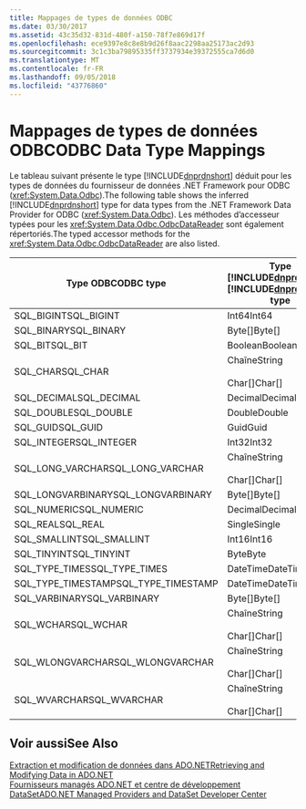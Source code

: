 ```yaml
---
title: Mappages de types de données ODBC
ms.date: 03/30/2017
ms.assetid: 43c35d32-831d-480f-a150-78f7e869d17f
ms.openlocfilehash: ece9397e8c8e8b9d26f8aac2298aa25173ac2d93
ms.sourcegitcommit: 3c1c3ba79895335ff3737934e39372555ca7d6d0
ms.translationtype: MT
ms.contentlocale: fr-FR
ms.lasthandoff: 09/05/2018
ms.locfileid: "43776860"
---
```

# <a name="odbc-data-type-mappings"></a><span data-ttu-id="516c0-102">Mappages de types de données ODBC</span><span class="sxs-lookup"><span data-stu-id="516c0-102">ODBC Data Type Mappings</span></span>
<span data-ttu-id="516c0-103">Le tableau suivant présente le type [!INCLUDE[dnprdnshort](../../../../includes/dnprdnshort-md.md)] déduit pour les types de données du fournisseur de données .NET Framework pour ODBC (<xref:System.Data.Odbc>).</span><span class="sxs-lookup"><span data-stu-id="516c0-103">The following table shows the inferred [!INCLUDE[dnprdnshort](../../../../includes/dnprdnshort-md.md)] type for data types from the .NET Framework Data Provider for ODBC (<xref:System.Data.Odbc>).</span></span> <span data-ttu-id="516c0-104">Les méthodes d’accesseur typées pour les <xref:System.Data.Odbc.OdbcDataReader> sont également répertoriés.</span><span class="sxs-lookup"><span data-stu-id="516c0-104">The typed accessor methods for the <xref:System.Data.Odbc.OdbcDataReader> are also listed.</span></span>  
  
|<span data-ttu-id="516c0-105">Type ODBC</span><span class="sxs-lookup"><span data-stu-id="516c0-105">ODBC type</span></span>|<span data-ttu-id="516c0-106">Type [!INCLUDE[dnprdnshort](../../../../includes/dnprdnshort-md.md)]</span><span class="sxs-lookup"><span data-stu-id="516c0-106">[!INCLUDE[dnprdnshort](../../../../includes/dnprdnshort-md.md)] type</span></span>|<span data-ttu-id="516c0-107">Accesseur typé [!INCLUDE[dnprdnshort](../../../../includes/dnprdnshort-md.md)]</span><span class="sxs-lookup"><span data-stu-id="516c0-107">[!INCLUDE[dnprdnshort](../../../../includes/dnprdnshort-md.md)] typed accessor</span></span>|  
|---------------|----------------------------------------------------------------------|--------------------------------------------------------------------------------|  
|<span data-ttu-id="516c0-108">SQL_BIGINT</span><span class="sxs-lookup"><span data-stu-id="516c0-108">SQL_BIGINT</span></span>|<span data-ttu-id="516c0-109">Int64</span><span class="sxs-lookup"><span data-stu-id="516c0-109">Int64</span></span>|<span data-ttu-id="516c0-110">GetInt64()</span><span class="sxs-lookup"><span data-stu-id="516c0-110">GetInt64()</span></span>|  
|<span data-ttu-id="516c0-111">SQL_BINARY</span><span class="sxs-lookup"><span data-stu-id="516c0-111">SQL_BINARY</span></span>|<span data-ttu-id="516c0-112">Byte[]</span><span class="sxs-lookup"><span data-stu-id="516c0-112">Byte[]</span></span>|<span data-ttu-id="516c0-113">GetBytes()</span><span class="sxs-lookup"><span data-stu-id="516c0-113">GetBytes()</span></span>|  
|<span data-ttu-id="516c0-114">SQL_BIT</span><span class="sxs-lookup"><span data-stu-id="516c0-114">SQL_BIT</span></span>|<span data-ttu-id="516c0-115">Boolean</span><span class="sxs-lookup"><span data-stu-id="516c0-115">Boolean</span></span>|<span data-ttu-id="516c0-116">GetBoolean()</span><span class="sxs-lookup"><span data-stu-id="516c0-116">GetBoolean()</span></span>|  
|<span data-ttu-id="516c0-117">SQL_CHAR</span><span class="sxs-lookup"><span data-stu-id="516c0-117">SQL_CHAR</span></span>|<span data-ttu-id="516c0-118">Chaîne</span><span class="sxs-lookup"><span data-stu-id="516c0-118">String</span></span><br /><br /> <span data-ttu-id="516c0-119">Char[]</span><span class="sxs-lookup"><span data-stu-id="516c0-119">Char[]</span></span>|<span data-ttu-id="516c0-120">GetString()</span><span class="sxs-lookup"><span data-stu-id="516c0-120">GetString()</span></span><br /><br /> <span data-ttu-id="516c0-121">GetChars()</span><span class="sxs-lookup"><span data-stu-id="516c0-121">GetChars()</span></span>|  
|<span data-ttu-id="516c0-122">SQL_DECIMAL</span><span class="sxs-lookup"><span data-stu-id="516c0-122">SQL_DECIMAL</span></span>|<span data-ttu-id="516c0-123">Decimal</span><span class="sxs-lookup"><span data-stu-id="516c0-123">Decimal</span></span>|<span data-ttu-id="516c0-124">GetDecimal()</span><span class="sxs-lookup"><span data-stu-id="516c0-124">GetDecimal()</span></span>|  
|<span data-ttu-id="516c0-125">SQL_DOUBLE</span><span class="sxs-lookup"><span data-stu-id="516c0-125">SQL_DOUBLE</span></span>|<span data-ttu-id="516c0-126">Double</span><span class="sxs-lookup"><span data-stu-id="516c0-126">Double</span></span>|<span data-ttu-id="516c0-127">GetDouble()</span><span class="sxs-lookup"><span data-stu-id="516c0-127">GetDouble()</span></span>|  
|<span data-ttu-id="516c0-128">SQL_GUID</span><span class="sxs-lookup"><span data-stu-id="516c0-128">SQL_GUID</span></span>|<span data-ttu-id="516c0-129">Guid</span><span class="sxs-lookup"><span data-stu-id="516c0-129">Guid</span></span>|<span data-ttu-id="516c0-130">GetGuid()</span><span class="sxs-lookup"><span data-stu-id="516c0-130">GetGuid()</span></span>|  
|<span data-ttu-id="516c0-131">SQL_INTEGER</span><span class="sxs-lookup"><span data-stu-id="516c0-131">SQL_INTEGER</span></span>|<span data-ttu-id="516c0-132">Int32</span><span class="sxs-lookup"><span data-stu-id="516c0-132">Int32</span></span>|<span data-ttu-id="516c0-133">GetInt32()</span><span class="sxs-lookup"><span data-stu-id="516c0-133">GetInt32()</span></span>|  
|<span data-ttu-id="516c0-134">SQL_LONG_VARCHAR</span><span class="sxs-lookup"><span data-stu-id="516c0-134">SQL_LONG_VARCHAR</span></span>|<span data-ttu-id="516c0-135">Chaîne</span><span class="sxs-lookup"><span data-stu-id="516c0-135">String</span></span><br /><br /> <span data-ttu-id="516c0-136">Char[]</span><span class="sxs-lookup"><span data-stu-id="516c0-136">Char[]</span></span>|<span data-ttu-id="516c0-137">GetString()</span><span class="sxs-lookup"><span data-stu-id="516c0-137">GetString()</span></span><br /><br /> <span data-ttu-id="516c0-138">GetChars()</span><span class="sxs-lookup"><span data-stu-id="516c0-138">GetChars()</span></span>|  
|<span data-ttu-id="516c0-139">SQL_LONGVARBINARY</span><span class="sxs-lookup"><span data-stu-id="516c0-139">SQL_LONGVARBINARY</span></span>|<span data-ttu-id="516c0-140">Byte[]</span><span class="sxs-lookup"><span data-stu-id="516c0-140">Byte[]</span></span>|<span data-ttu-id="516c0-141">GetBytes()</span><span class="sxs-lookup"><span data-stu-id="516c0-141">GetBytes()</span></span>|  
|<span data-ttu-id="516c0-142">SQL_NUMERIC</span><span class="sxs-lookup"><span data-stu-id="516c0-142">SQL_NUMERIC</span></span>|<span data-ttu-id="516c0-143">Decimal</span><span class="sxs-lookup"><span data-stu-id="516c0-143">Decimal</span></span>|<span data-ttu-id="516c0-144">GetDecimal()</span><span class="sxs-lookup"><span data-stu-id="516c0-144">GetDecimal()</span></span>|  
|<span data-ttu-id="516c0-145">SQL_REAL</span><span class="sxs-lookup"><span data-stu-id="516c0-145">SQL_REAL</span></span>|<span data-ttu-id="516c0-146">Single</span><span class="sxs-lookup"><span data-stu-id="516c0-146">Single</span></span>|<span data-ttu-id="516c0-147">GetFloat()</span><span class="sxs-lookup"><span data-stu-id="516c0-147">GetFloat()</span></span>|  
|<span data-ttu-id="516c0-148">SQL_SMALLINT</span><span class="sxs-lookup"><span data-stu-id="516c0-148">SQL_SMALLINT</span></span>|<span data-ttu-id="516c0-149">Int16</span><span class="sxs-lookup"><span data-stu-id="516c0-149">Int16</span></span>|<span data-ttu-id="516c0-150">GetInt16()</span><span class="sxs-lookup"><span data-stu-id="516c0-150">GetInt16()</span></span>|  
|<span data-ttu-id="516c0-151">SQL_TINYINT</span><span class="sxs-lookup"><span data-stu-id="516c0-151">SQL_TINYINT</span></span>|<span data-ttu-id="516c0-152">Byte</span><span class="sxs-lookup"><span data-stu-id="516c0-152">Byte</span></span>|<span data-ttu-id="516c0-153">GetByte()</span><span class="sxs-lookup"><span data-stu-id="516c0-153">GetByte()</span></span>|  
|<span data-ttu-id="516c0-154">SQL_TYPE_TIMES</span><span class="sxs-lookup"><span data-stu-id="516c0-154">SQL_TYPE_TIMES</span></span>|<span data-ttu-id="516c0-155">DateTime</span><span class="sxs-lookup"><span data-stu-id="516c0-155">DateTime</span></span>|<span data-ttu-id="516c0-156">GetDateTime()</span><span class="sxs-lookup"><span data-stu-id="516c0-156">GetDateTime()</span></span>|  
|<span data-ttu-id="516c0-157">SQL_TYPE_TIMESTAMP</span><span class="sxs-lookup"><span data-stu-id="516c0-157">SQL_TYPE_TIMESTAMP</span></span>|<span data-ttu-id="516c0-158">DateTime</span><span class="sxs-lookup"><span data-stu-id="516c0-158">DateTime</span></span>|<span data-ttu-id="516c0-159">GetDateTime()</span><span class="sxs-lookup"><span data-stu-id="516c0-159">GetDateTime()</span></span>|  
|<span data-ttu-id="516c0-160">SQL_VARBINARY</span><span class="sxs-lookup"><span data-stu-id="516c0-160">SQL_VARBINARY</span></span>|<span data-ttu-id="516c0-161">Byte[]</span><span class="sxs-lookup"><span data-stu-id="516c0-161">Byte[]</span></span>|<span data-ttu-id="516c0-162">GetBytes()</span><span class="sxs-lookup"><span data-stu-id="516c0-162">GetBytes()</span></span>|  
|<span data-ttu-id="516c0-163">SQL_WCHAR</span><span class="sxs-lookup"><span data-stu-id="516c0-163">SQL_WCHAR</span></span>|<span data-ttu-id="516c0-164">Chaîne</span><span class="sxs-lookup"><span data-stu-id="516c0-164">String</span></span><br /><br /> <span data-ttu-id="516c0-165">Char[]</span><span class="sxs-lookup"><span data-stu-id="516c0-165">Char[]</span></span>|<span data-ttu-id="516c0-166">GetString()</span><span class="sxs-lookup"><span data-stu-id="516c0-166">GetString()</span></span><br /><br /> <span data-ttu-id="516c0-167">GetChars()</span><span class="sxs-lookup"><span data-stu-id="516c0-167">GetChars()</span></span>|  
|<span data-ttu-id="516c0-168">SQL_WLONGVARCHAR</span><span class="sxs-lookup"><span data-stu-id="516c0-168">SQL_WLONGVARCHAR</span></span>|<span data-ttu-id="516c0-169">Chaîne</span><span class="sxs-lookup"><span data-stu-id="516c0-169">String</span></span><br /><br /> <span data-ttu-id="516c0-170">Char[]</span><span class="sxs-lookup"><span data-stu-id="516c0-170">Char[]</span></span>|<span data-ttu-id="516c0-171">GetString()</span><span class="sxs-lookup"><span data-stu-id="516c0-171">GetString()</span></span><br /><br /> <span data-ttu-id="516c0-172">GetChars()</span><span class="sxs-lookup"><span data-stu-id="516c0-172">GetChars()</span></span>|  
|<span data-ttu-id="516c0-173">SQL_WVARCHAR</span><span class="sxs-lookup"><span data-stu-id="516c0-173">SQL_WVARCHAR</span></span>|<span data-ttu-id="516c0-174">Chaîne</span><span class="sxs-lookup"><span data-stu-id="516c0-174">String</span></span><br /><br /> <span data-ttu-id="516c0-175">Char[]</span><span class="sxs-lookup"><span data-stu-id="516c0-175">Char[]</span></span>|<span data-ttu-id="516c0-176">GetString()</span><span class="sxs-lookup"><span data-stu-id="516c0-176">GetString()</span></span><br /><br /> <span data-ttu-id="516c0-177">GetChars()</span><span class="sxs-lookup"><span data-stu-id="516c0-177">GetChars()</span></span>|  
  
## <a name="see-also"></a><span data-ttu-id="516c0-178">Voir aussi</span><span class="sxs-lookup"><span data-stu-id="516c0-178">See Also</span></span>  
 [<span data-ttu-id="516c0-179">Extraction et modification de données dans ADO.NET</span><span class="sxs-lookup"><span data-stu-id="516c0-179">Retrieving and Modifying Data in ADO.NET</span></span>](../../../../docs/framework/data/adonet/retrieving-and-modifying-data.md)  
 [<span data-ttu-id="516c0-180">Fournisseurs managés ADO.NET et centre de développement DataSet</span><span class="sxs-lookup"><span data-stu-id="516c0-180">ADO.NET Managed Providers and DataSet Developer Center</span></span>](https://go.microsoft.com/fwlink/?LinkId=217917)
